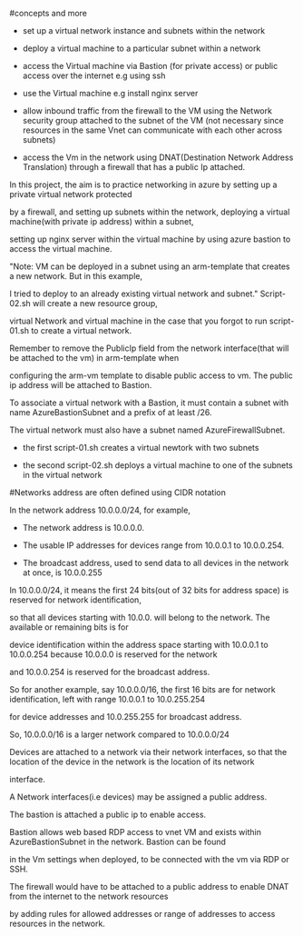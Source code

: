 #concepts and more

- set up a virtual network instance and subnets within the network

- deploy a virtual machine to a particular subnet within a network

- access the Virtual machine via Bastion (for private access) or public access over the internet e.g using ssh

- use the Virtual machine e.g install nginx server

- allow inbound traffic from the firewall to the VM using the Network security group attached to the subnet of the VM
    (not necessary since resources in the same Vnet can communicate with each other across subnets)

- access the Vm in the network using DNAT(Destination Network Address Translation) through a firewall that has a public Ip attached.

In this project, the aim is to practice networking in azure by setting up a private virtual network protected

by a firewall, and setting up subnets within the network, deploying a virtual machine(with private ip address) within a subnet,

setting up nginx server within the virtual machine by using azure bastion to access the virtual machine.

"Note: VM can be deployed in a subnet using an arm-template that creates a new network. But in this example,

I tried to deploy to an already existing virtual network and subnet." Script-02.sh will create a new resource group,

virtual Network and virtual machine in the case that you forgot to run script-01.sh to create a virtual network.

Remember to remove the PublicIp field from the network interface(that will be attached to the vm) in arm-template when 

configuring the arm-vm template to disable public access to vm. The public ip address will be attached to Bastion.

To associate a virtual network with a Bastion, it must contain a subnet with name AzureBastionSubnet and a prefix of at least /26.

The virtual network must also have a subnet named AzureFirewallSubnet.

- the first script-01.sh creates a virtual newtork with two subnets

- the second script-02.sh deploys a virtual machine to one of the subnets in the virtual network

#Networks address are often defined using CIDR notation

In the network address  10.0.0.0/24, for example,

- The network address is 10.0.0.0.

- The usable IP addresses for devices range from 10.0.0.1 to 10.0.0.254.

- The broadcast address, used to send data to all devices in the network at once, is 10.0.0.255

 In 10.0.0.0/24, it means the first 24 bits(out of 32 bits for address space) is reserved for network identification,

 so that all devices starting with 10.0.0. will belong to the network. The available or remaining bits is for 

 device identification within the address space starting with 10.0.0.1 to 10.0.0.254 because 10.0.0.0 is reserved for the network

 and 10.0.0.254 is reserved for the broadcast address.

 So for another example, say  10.0.0.0/16, the first 16 bits are for network identification, left with range  10.0.0.1 to  10.0.255.254

 for device addresses and  10.0.255.255 for broadcast address.

 So,  10.0.0.0/16 is a larger network compared to  10.0.0.0/24

 Devices are attached to a network via their network interfaces, so that the location of the device in the network is the location of its network 

 interface.

 A Network interfaces(i.e devices) may be assigned a public address.

 The bastion is attached a public ip to enable access.

 Bastion allows web based RDP access to vnet VM and exists within AzureBastionSubnet in the network. Bastion can be found

 in the Vm settings when deployed, to be connected with the vm via RDP or SSH.

 The firewall would have to be attached to a public address to enable DNAT from the internet to the network resources

 by adding rules for allowed addresses or range of addresses to access resources in the network.

 
